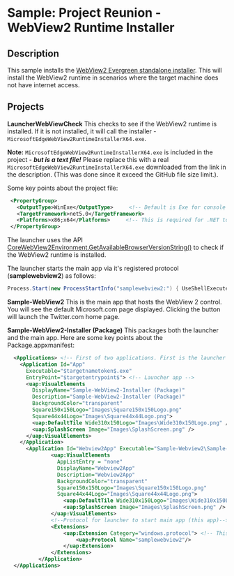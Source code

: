 # Sample: Project Reunion - WebView2 Runtime Installer

## Description

This sample installs the [WebView2 Evergreen standalone installer](https://developer.microsoft.com/en-us/microsoft-edge/webview2/). This will install the WebView2 runtime in scenarios where the target machine does not have internet access.

## Projects

**LauncherWebViewCheck** This checks to see if the WebView2 runtime is installed. If it is not installed, it will call the installer - ```MicrosoftEdgeWebView2RuntimeInstallerX64.exe```.

**Note:** ```MicrosoftEdgeWebView2RuntimeInstallerX64.exe``` is included in the project - _**but is a text file!**_ Please replace this with a real ```MicrosoftEdgeWebView2RuntimeInstallerX64.exe``` downloaded from the link in the description. (This was done since it exceed the GitHub file size limit.).

Some key points about the project file:

 ```XML
  <PropertyGroup>
    <OutputType>WinExe</OutputType>     <!-- Default is Exe for console all. Setting to WinExe prevents the console window from showing. -->
    <TargetFramework>net5.0</TargetFramework>
    <Platforms>x86;x64</Platforms>     <!-- This is required for .NET to know which platforms to target. -->
  </PropertyGroup>
  ```

The launcher uses the API [CoreWebView2Environment.GetAvailableBrowserVersionString()](https://docs.microsoft.com/en-us/dotnet/api/microsoft.web.webview2.core.corewebview2environment.getavailablebrowserversionstring?view=webview2-dotnet-1.0.864.35) to check if the WebView2 runtime is installed.

The launcher starts the main app via it's registered protocol (**samplewebview2**) as follows:

```C#
Process.Start(new ProcessStartInfo("samplewebview2:") { UseShellExecute = true });
```
**Sample-WebView2** This is the main app that hosts the WebView 2 control. You will see the default Microsoft.com page displayed. Clicking the button will launch the Twitter.com home page.

**Sample-WebView2-Installer (Package)** This packages both the launcher and the main app. Here are some key points about the Package.appxmanifest:

```XML
  <Applications> <!-- First of two applications. First is the launcher app, the Second is the main app -->
    <Application Id="App"
      Executable="$targetnametoken$.exe" 
      EntryPoint="$targetentrypoint$"> <!-- Launcher app -->
      <uap:VisualElements
        DisplayName="Sample-WebView2-Installer (Package)"
        Description="Sample-WebView2-Installer (Package)"
        BackgroundColor="transparent"
        Square150x150Logo="Images\Square150x150Logo.png"
        Square44x44Logo="Images\Square44x44Logo.png">
        <uap:DefaultTile Wide310x150Logo="Images\Wide310x150Logo.png" />
        <uap:SplashScreen Image="Images\SplashScreen.png" />
      </uap:VisualElements>
    </Application>
	  <Application Id="Webview2App" Executable="Sample-Webview2\Sample-Webview2.exe" EntryPoint="Windows.FullTrustApplication"> <!-- Main app. This entry in the manifest had me be manually added.  -->
			  <uap:VisualElements
    			AppListEntry = "none"
				DisplayName="Webview2App"
				Description="Webview2App"
				BackgroundColor="transparent"
				Square150x150Logo="Images\Square150x150Logo.png"
				Square44x44Logo="Images\Square44x44Logo.png">
				  <uap:DefaultTile Wide310x150Logo="Images\Wide310x150Logo.png" />
				  <uap:SplashScreen Image="Images\SplashScreen.png" />
			  </uap:VisualElements>
			  <!--Protocol for launcher to start main app (this app)-->
			  <Extensions>
				  <uap:Extension Category="windows.protocol"> <!-- This is the protocol that the launcher uses to launch the main app. -->
					  <uap:Protocol Name="samplewebview2"/>
				  </uap:Extension>
			  </Extensions>
		  </Application>
  </Applications>
```
